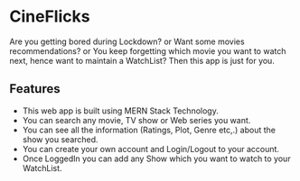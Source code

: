 # CineFlicks
Are you getting bored during Lockdown? or Want some movies recommendations? or You keep forgetting which movie you want to watch next, hence want to maintain a WatchList?
Then this app is just for you.

## Features
- This web app is built using MERN Stack Technology.
- You can search any movie, TV show or Web series you want.
- You can see all the information (Ratings, Plot, Genre etc,.) about the show you searched.
- You can create your own account and Login/Logout to your account.
- Once LoggedIn you can add any Show which you want to watch to your WatchList.
